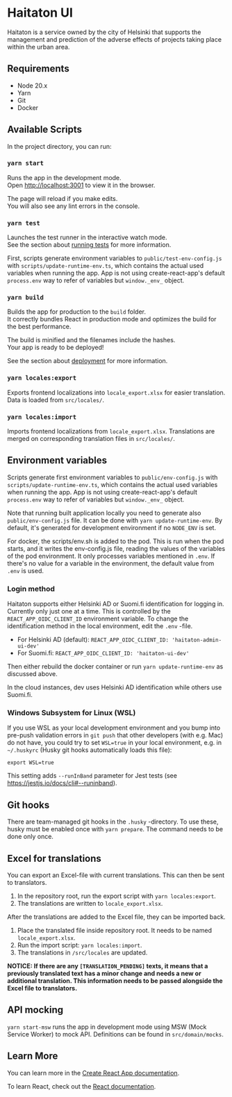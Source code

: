 # Haitaton UI

Haitaton is a service owned by the city of Helsinki that supports the management and prediction of the adverse
effects of projects taking place within the urban area.

## Requirements

- Node 20.x
- Yarn
- Git
- Docker

## Available Scripts

In the project directory, you can run:

### `yarn start`

Runs the app in the development mode.<br />
Open [http://localhost:3001](http://localhost:3001) to view it in the browser.

The page will reload if you make edits.<br />
You will also see any lint errors in the console.

### `yarn test`

Launches the test runner in the interactive watch mode.<br />
See the section about [running tests](https://facebook.github.io/create-react-app/docs/running-tests) for more information.

First, scripts generate environment variables to `public/test-env-config.js`
with `scripts/update-runtime-env.ts`, which contains the actual used variables when running the app.
App is not using create-react-app's default `process.env` way to refer of variables
but `window._env_` object.

### `yarn build`

Builds the app for production to the `build` folder.<br />
It correctly bundles React in production mode and optimizes the build for the best performance.

The build is minified and the filenames include the hashes.<br />
Your app is ready to be deployed!

See the section about [deployment](https://facebook.github.io/create-react-app/docs/deployment) for more information.

### `yarn locales:export`

Exports frontend localizations into `locale_export.xlsx` for easier translation. Data is loaded
from `src/locales/`.

### `yarn locales:import`

Imports frontend localizations from `locale_export.xlsx`. Translations are merged on corresponding translation files
in `src/locales/`.

## Environment variables

Scripts generate first environment variables to `public/env-config.js` with
`scripts/update-runtime-env.ts`, which contains the actual used variables when running the app. App
is not using create-react-app's default `process.env` way to refer of variables but `window._env_`
object.

Note that running built application locally you need to generate also `public/env-config.js` file.
It can be done with `yarn update-runtime-env`. By default, it's generated for development
environment if no `NODE_ENV` is set.

For docker, the scripts/env.sh is added to the pod. This is run when the pod starts, and it writes
the env-config.js file, reading the values of the variables of the pod environment. It only
processes variables mentioned in `.env`. If there's no value for a variable in the environment, the
default value from `.env` is used.

### Login method

Haitaton supports either Helsinki AD or Suomi.fi identification for logging in. Currently only just
one at a time. This is controlled by the `REACT_APP_OIDC_CLIENT_ID` environment variable. To change
the identification method in the local environment, edit the `.env` -file.

- For Helsinki AD (default):
  `REACT_APP_OIDC_CLIENT_ID: 'haitaton-admin-ui-dev'`
- For Suomi.fi:
  `REACT_APP_OIDC_CLIENT_ID: 'haitaton-ui-dev'`

Then either rebuild the docker container or run `yarn update-runtime-env` as discussed above.

In the cloud instances, dev uses Helsinki AD identification while others use Suomi.fi.

### Windows Subsystem for Linux (WSL)

If you use WSL as your local development environment and you bump into pre-push validation errors
in `git push` that other developers (with e.g. Mac) do not have, you could try to set `WSL=true`
in your local environment, e.g. in `~/.huskyrc` (Husky git hooks automatically loads this file):

```
export WSL=true
```

This setting adds `--runInBand` parameter for Jest tests (see https://jestjs.io/docs/cli#--runinband).

## Git hooks

There are team-managed git hooks in the `.husky` -directory. To use these, husky must be enabled
once with `yarn prepare`. The command needs to be done only once.

## Excel for translations

You can export an Excel-file with current translations. This can then be sent to translators.

1. In the repository root, run the export script with `yarn locales:export`.
2. The translations are written to `locale_export.xlsx`.

After the translations are added to the Excel file, they can be imported back.

1. Place the translated file inside repository root. It needs to be named `locale_export.xlsx`.
2. Run the import script: `yarn locales:import`.
3. The translations in `/src/locales` are updated.

**NOTICE: If there are any `[TRANSLATION_PENDING]` texts, it means that a previously translated
text has a minor change and needs a new or additional translation.
This information needs to be passed alongside the Excel file to translators.**

## API mocking

`yarn start-msw` runs the app in development mode using MSW (Mock Service Worker)
to mock API. Definitions can be found in `src/domain/mocks`.

## Learn More

You can learn more in the [Create React App documentation](https://facebook.github.io/create-react-app/docs/getting-started).

To learn React, check out the [React documentation](https://reactjs.org/).
